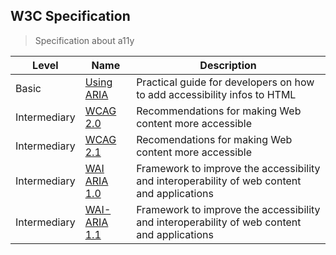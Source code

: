 ## W3C Specification

> Specification about a11y

| Level | Name | Description |
| --- | --- | --- |
|Basic | [Using ARIA](https://www.w3.org/TR/aria-in-html/) | Practical guide for developers on how to add accessibility infos to HTML |
|Intermediary| [WCAG 2.0](https://www.w3.org/TR/WCAG20/) | Recommendations for making Web content more accessible|
|Intermediary| [WCAG 2.1](https://www.w3.org/TR/WCAG21/) | Recomendations for making Web content more accessible |
|Intermediary| [WAI ARIA 1.0](https://www.w3.org/TR/wai-aria/) | Framework to improve the accessibility and interoperability of web content and applications |
|Intermediary| [WAI-ARIA 1.1](https://www.w3.org/TR/wai-aria-1.1/) | Framework to improve the accessibility and interoperability of web content and applications |
